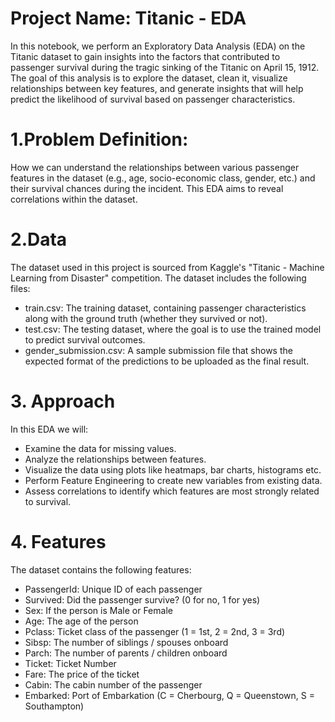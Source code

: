 # Project Name: Titanic - EDA

In this notebook, we perform an Exploratory Data Analysis (EDA) on the Titanic dataset to gain insights into the factors that contributed to passenger survival during the tragic sinking of the Titanic on April 15, 1912. The goal of this analysis is to explore the dataset, clean it, visualize relationships between key features, and generate insights that will help predict the likelihood of survival based on passenger characteristics.

# 1.Problem Definition:

How we can understand the relationships between various passenger features in the dataset (e.g., age, socio-economic class, gender, etc.) and their survival chances during the incident. This EDA aims to reveal correlations within the dataset.

# 2.Data

The dataset used in this project is sourced from Kaggle's "Titanic - Machine Learning from Disaster" competition. The dataset includes the following files:
* train.csv: The training dataset, containing passenger characteristics along with the ground truth (whether they survived or not).
* test.csv: The testing dataset, where the goal is to use the trained model to predict survival outcomes.
* gender_submission.csv: A sample submission file that shows the expected format of the predictions to be uploaded as the final result.

# 3. Approach

In this EDA we will:

* Examine the data for missing values.
* Analyze the relationships between features.
* Visualize the data using plots like heatmaps, bar charts, histograms etc.
* Perform Feature Engineering to create new variables from existing data.
* Assess correlations to identify which features are most strongly related to survival. 

# 4. Features

The dataset contains the following features:
* PassengerId: Unique ID of each passenger
* Survived: Did the passenger survive? (0 for no, 1 for yes)
* Sex: If the person is Male or Female
* Age: The age of the person
* Pclass: Ticket class of the passenger (1 = 1st, 2 = 2nd, 3 = 3rd)
* Sibsp: The number of siblings / spouses onboard
* Parch: The number of parents / children onboard
* Ticket: Ticket Number
* Fare: The price of the ticket
* Cabin: The cabin number of the passenger
* Embarked: Port of Embarkation	(C = Cherbourg, Q = Queenstown, S = Southampton)
